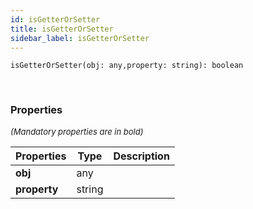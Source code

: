 ```yaml
---
id: isGetterOrSetter
title: isGetterOrSetter
sidebar_label: isGetterOrSetter
---
```


```tsx
isGetterOrSetter(obj: any,property: string): boolean
```
<br/>



### Properties

<font size="2"><i>(Mandatory properties are in bold)</i></font>

| Properties | Type | Description |
| --------- | ---- | ----------- |
| **obj** | any |  |
| **property** | string |  |
